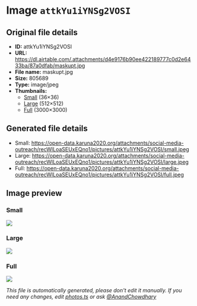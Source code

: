 # Image `attkYu1iYNSg2VOSI`

## Original file details

- **ID:** attkYu1iYNSg2VOSI
- **URL:** https://dl.airtable.com/.attachments/d4e9176b90ee422189777c0d2e6433ba/87a0dfab/maskupt.jpg
- **File name:** maskupt.jpg
- **Size:** 805689
- **Type:** image/jpeg
- **Thumbnails:**
  - [Small](https://dl.airtable.com/.attachmentThumbnails/42af9d3929d137bbd752c57773d7256e/d529b958) (36×36)
  - [Large](https://dl.airtable.com/.attachmentThumbnails/5e16de9bc8549b7b3ab4c8b9acbdb05b/0938cdf9) (512×512)
  - [Full](https://dl.airtable.com/.attachmentThumbnails/0f93d138c99f5c4cbd60dc973ba31b01/cfc606b4) (3000×3000)

## Generated file details

- Small: https://open-data.karuna2020.org/attachments/social-media-outreach/recWlLoaSEUxEQno1/pictures/attkYu1iYNSg2VOSI/small.jpeg
- Large: https://open-data.karuna2020.org/attachments/social-media-outreach/recWlLoaSEUxEQno1/pictures/attkYu1iYNSg2VOSI/large.jpeg
- Full: https://open-data.karuna2020.org/attachments/social-media-outreach/recWlLoaSEUxEQno1/pictures/attkYu1iYNSg2VOSI/full.jpeg

## Image preview

### Small

![](https://open-data.karuna2020.org/attachments/social-media-outreach/recWlLoaSEUxEQno1/pictures/attkYu1iYNSg2VOSI/small.jpeg)

### Large

![](https://open-data.karuna2020.org/attachments/social-media-outreach/recWlLoaSEUxEQno1/pictures/attkYu1iYNSg2VOSI/large.jpeg)

### Full

![](https://open-data.karuna2020.org/attachments/social-media-outreach/recWlLoaSEUxEQno1/pictures/attkYu1iYNSg2VOSI/full.jpeg)

_This file is automatically generated, please don't edit it manually. If you need any changes, edit [photos.ts](/photos.ts) or ask [@AnandChowdhary](https://github.com/AnandChowdhary)_
